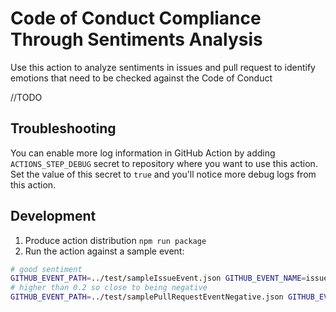 # Code of Conduct Compliance Through Sentiments Analysis

Use this action to analyze sentiments in issues and pull request to identify emotions that need to be checked against the Code of Conduct

//TODO

## Troubleshooting

You can enable more log information in GitHub Action by adding `ACTIONS_STEP_DEBUG` secret to repository where you want to use this action. Set the value of this secret to `true` and you'll notice more debug logs from this action.

## Development

1. Produce action distribution `npm run package`
2. Run the action against a sample event:
```bash
# good sentiment
GITHUB_EVENT_PATH=../test/sampleIssueEvent.json GITHUB_EVENT_NAME=issues npm run start
# higher than 0.2 so close to being negative
GITHUB_EVENT_PATH=../test/samplePullRequestEventNegative.json GITHUB_EVENT_NAME=pull_request npm run start
```